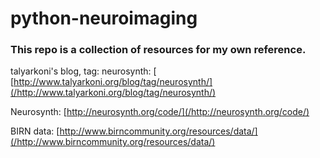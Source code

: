 # python-neuroimaging
### This repo is a collection of resources for my own reference.


talyarkoni's blog, tag: neurosynth: [
[http://www.talyarkoni.org/blog/tag/neurosynth/](/http://www.talyarkoni.org/blog/tag/neurosynth/)

Neurosynth: 
[http://neurosynth.org/code/](/http://neurosynth.org/code/)

BIRN data: 
[http://www.birncommunity.org/resources/data/](/http://www.birncommunity.org/resources/data/)
